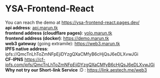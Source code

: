 # YSA-Frontend-React
You can reach the demo at https://ysa-frontend-react.pages.dev/ \
**api address**: [api.marun.tk](https://api.marun.tk/docs) \
**frontend address (cloudflare pages)**: [yolo.marun.tk](https://yolo.marun.tk/homepage) \
**frontend address (docker)**: https://demo.marun.tk \
**web3 gateway** (going extramile): https://web3.marun.tk \
**IPFS native address**: ipfs://QmcTnLhToZmNFpEjiDYzgQXaCMfyB6cHjQsJ6eDLXvwJGi \
**CF-IPNS** https://cf-ipfs.com/ipfs/QmcTnLhToZmNFpEjiDYzgQXaCMfyB6cHjQsJ6eDLXvwJGi \
**Why not try our Short-link Service** :D : https://link.aestech.me/web3 
